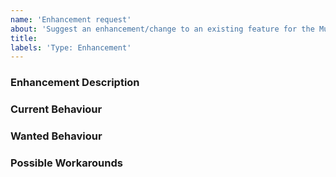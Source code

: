 ```yaml
---
name: 'Enhancement request'
about: 'Suggest an enhancement/change to an existing feature for the Multi-Tenancy Extension'
title:
labels: 'Type: Enhancement'
---
```


<!-- Please use markdown (https://guides.github.com/features/mastering-markdown/) semantics throughout the enhancement description. -->

### Enhancement Description

<!-- Please provide a description of the feature you envision. -->

### Current Behaviour

<!-- Please share the current behaviour of the Multi-Tenancy Extension around this topic, if applicable. -->

### Wanted Behaviour

<!-- Please describe the desired outcome through the Multi-Tenancy Extension around the suggested enhancement. -->

### Possible Workarounds

<!-- If applicable, share any workarounds for the described enhancement. -->
